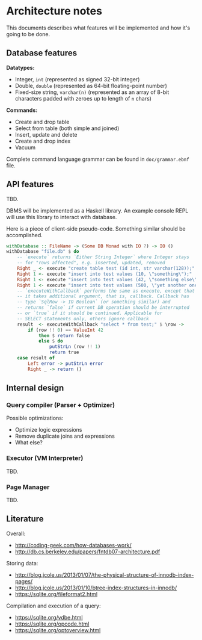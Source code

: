 # Architecture notes

This documents describes what features will be implemented and how it's going
to be done.

## Database features

**Datatypes:**

* Integer, `int` (represented as signed 32-bit integer)
* Double, `double` (represented as 64-bit floating-point number)
* Fixed-size string, `varchar(n)` (represented as an array of 8-bit characters
  padded with zeroes up to length of `n` chars)

**Commands:**

* Create and drop table
* Select from table (both simple and joined)
* Insert, update and delete
* Create and drop index
* Vacuum

Complete command language grammar can be found in `doc/grammar.ebnf` file.

## API features

TBD.

DBMS will be implemented as a Haskell library. An example console REPL will use
this library to interact with database.

Here is a piece of client-side pseudo-code. Something similar should be
accomplished.

```haskell
withDatabase :: FileName -> (Some DB Monad with IO ?) -> IO ()
withDatabase "file.db" $ do
    -- `execute` returns `Either String Integer` where Integer stays
    -- for "rows affected", e.g. inserted, updated, removed
    Right _ <- execute "create table test (id int, str varchar(128));"
    Right 1 <- execute "insert into test values (10, \"something\");"
    Right 1 <- execute "insert into test values (42, \"something else\");"
    Right 1 <- execute "insert into test values (500, \"yet another one\");"
    -- `executeWithCallback` performs the same as execute, except that
    -- it takes additional argument, that is, callback. Callback has
    -- type `SqlRow -> IO Boolean` (or something similar) and
    -- returns `false` if current DB operation should be interrupted
    -- or `true` if it should be continued. Applicable for
    -- SELECT statements only, others ignore callback
    result  <- executeWithCallback "select * from test;" $ \row ->
        if (row !! 0) == ValueInt 42
            then $ return false
            else $ do
                putStrLn (row !! 1)
                return true
    case result of
        Left error -> putStrLn error
        Right _ -> return ()
```

## Internal design

### Query compiler (Parser + Optimizer)

Possible optimizations:

- Optimize logic expressions
- Remove duplicate joins and expressions
- What else?

### Executor (VM Interpreter)

TBD.

### Page Manager

TBD.

## Literature

Overall:

- http://coding-geek.com/how-databases-work/
- http://db.cs.berkeley.edu/papers/fntdb07-architecture.pdf

Storing data:

- http://blog.jcole.us/2013/01/07/the-physical-structure-of-innodb-index-pages/
- http://blog.jcole.us/2013/01/10/btree-index-structures-in-innodb/
- https://sqlite.org/fileformat2.html

Compilation and execution of a query:

- https://sqlite.org/vdbe.html
- https://sqlite.org/opcode.html
- https://sqlite.org/optoverview.html

